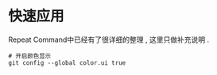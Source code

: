 # 快速应用

Repeat Command中已经有了很详细的整理 , 这里只做补充说明 .

```
# 开启颜色显示
git config --global color.ui true
```




